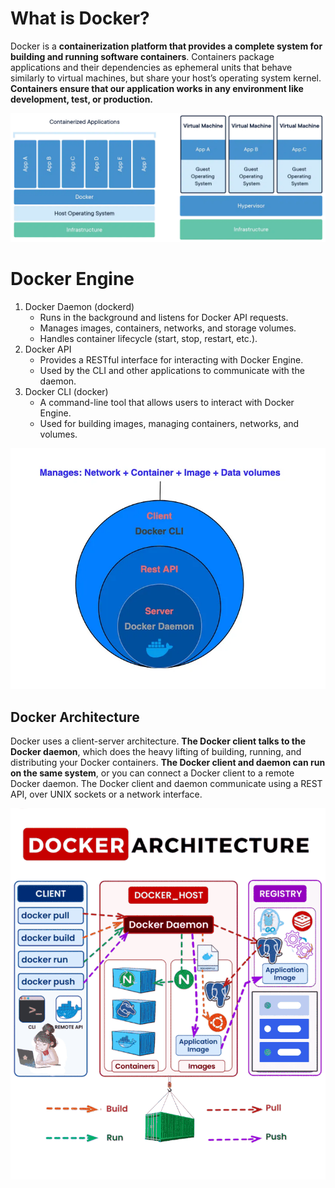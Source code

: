 # What is Docker?
Docker is a **containerization platform that provides a complete system for building and running software containers**. Containers package applications and their dependencies as ephemeral units that behave similarly to virtual machines, but share your host’s operating system kernel. **Containers ensure that our application works in any environment like development, test, or production.**

![Reference Image](/Docker/screenshort/docker_vm.png)

# Docker Engine 
1. Docker Daemon (dockerd)
    - Runs in the background and listens for Docker API requests.
    - Manages images, containers, networks, and storage volumes.
    - Handles container lifecycle (start, stop, restart, etc.).
2. Docker API 
    - Provides a RESTful interface for interacting with Docker Engine.
    - Used by the CLI and other applications to communicate with the daemon.
3. Docker CLI (docker)
    - A command-line tool that allows users to interact with Docker Engine.
    - Used for building images, managing containers, networks, and volumes.

![Reference Image](/Docker/screenshort/docker_engine.png)

## Docker Architecture

Docker uses a client-server architecture. **The Docker client talks to the Docker daemon**, which does the heavy lifting of building, running, and distributing your Docker containers. **The Docker client and daemon can run on the same system**, or you can connect a Docker client to a remote Docker daemon. The Docker client and daemon communicate using a REST API, over UNIX sockets or a network interface.

![Reference Image](/Docker/screenshort/docker_architecture.gif)

